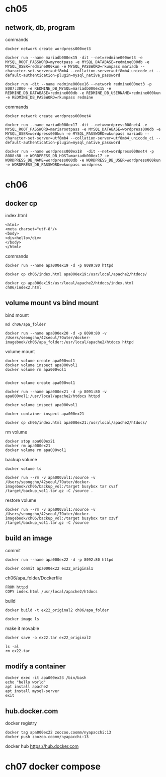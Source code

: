 # ch05

## network, db, program

commands 
```
docker network create wordpress000net3

docker run --name mariadb000ex15 -dit --net=redmine000net3 -e MYSQL_ROOT_PASSWORD=myrootpass -e MYSQL_DATABASE=redmine000db -e MYSQL_USER=redmine000kun -e MYSQL_PASSWORD=rkunpass mariadb --character-set-server=utf8mb4 --collation-server=utf8mb4_unicode_ci --default-authentication-plugin=mysql_native_password

docker run -dit --name redmine000ex16 --network redmine000net3 -p 8087:3000 -e REDMINE_DB_MYSQL=mariadb000ex15 -e REDMINE_DB_DATABASE=redmine000db -e REDMINE_DB_USERNAME=redmine000kun -e REDMINE_DB_PASSWORD=rkunpass redmine
```

commands
```
docker network create wordpress000net4

docker run --name mariadb000ex17 -dit --net=wordpress000net4 -e MYSQL_ROOT_PASSWORD=mariarootpass -e MYSQL_DATABASE=wordpress000db -e MYSQL_USER=wordpress000kun -e MYSQL_PASSWORD=wkunpass mariadb --character-set-server=utf8mb4 --collation-server=utf8mb4_unicode_ci --default-authentication-plugin=mysql_native_password

docker run --name wordpress000ex18  -dit --net=wordpress000net4 -p 8088:80 -e WORDPRESS_DB_HOST=mariadb000ex17 -e WORDPRESS_DB_NAME=wordpress000db -e WORDPRESS_DB_USER=wordpress000kun -e WORDPRESS_DB_PASSWORD=wkunpass wordpress
```

# ch06 

## docker cp

index.html
```
<html>
<meta charset="utf-8"/>
<body>
<div>hello</div>
</body>
</html>
```

commands
```
docker run --name apa000ex19 -d -p 8089:80 httpd

docker cp ch06/index.html apa000ex19:/usr/local/apache2/htdocs/

docker cp apa000ex19:/usr/local/apache2/htdocs/index.html ch06/index2.html
```

## volume mount vs bind mount

bind mount
```
md ch06/apa_folder

docker run --name apa000ex20 -d -p 8090:80 -v /Users/seongcho/42seoul/7Outer/docker-imagebook/ch06/apa_folder:/usr/local/apache2/htdocs httpd
```

volume mount
```
docker volume create apa000vol1
docker volume inspect apa000vol1
docker volume rm apa000vol1


docker volume create apa000vol1

docker run --name apa000ex21 -d -p 8091:80 -v apa000vol1:/usr/local/apache2/htdocs httpd

docker volume inspect apa000vol1

docker container inspect apa000ex21

docker cp ch06/index.html apa000ex21:/usr/local/apache2/htdocs/
```

rm volume
```
docker stop apa000ex21
docker rm apa000ex21
docker volume rm apa000vol1
```

backup volume
```
docker volume ls

docker run --rm -v apa000vol1:/source -v /Users/seongcho/42seoul/7Outer/docker-imagebook/ch06/backup_vol:/target busybox tar cvzf /target/backup_vol1.tar.gz -C /source .
```

restore volume
```
docker run --rm -v apa000vol1:/source -v /Users/seongcho/42seoul/7Outer/docker-imagebook/ch06/backup_vol:/target busybox tar xzvf /target/backup_vol1.tar.gz -C /source
```

## build an image

commit
```
docker run --name apa000ex22 -d -p 8092:80 httpd

docker commit apa000ex22 ex22_original1
```

ch06/apa_folder/Dockerfile
```
FROM httpd
COPY index.html /usr/local/apache2/htdocs

```

build
```
docker build -t ex22_original2 ch06/apa_folder

docker image ls
```

make it movable
```
docker save -o ex22.tar ex22_original2

ls -al
rm ex22.tar
```

## modify a container

```
docker exec -it apa000ex23 /bin/bash
echo "hello world"
apt install apache2
apt install mysql-server
exit
```

## hub.docker.com

docker registry
```
docker tag apa000ex22 zoozoo.coomm/nyapacchi:13
docker push zoozoo.coomm/nyapacchi:13
```

docker hub https://hub.docker.com


# ch07 docker compose

## 



